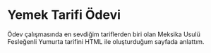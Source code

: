 # Yemek Tarifi Ödevi

Ödev çalışmasında en sevdiğim tariflerden biri olan Meksika Usulü Fesleğenli Yumurta tarifini HTML ile oluşturduğum sayfada anlattım.
